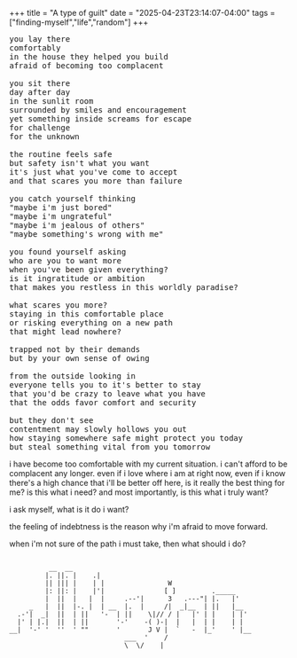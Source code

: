+++
title = "A type of guilt"
date = "2025-04-23T23:14:07-04:00"
tags = ["finding-myself","life","random"]
+++

<pre>
you lay there
comfortably
in the house they helped you build
afraid of becoming too complacent

you sit there
day after day
in the sunlit room
surrounded by smiles and encouragement
yet something inside screams for escape
for challenge
for the unknown

the routine feels safe
but safety isn't what you want
it's just what you've come to accept
and that scares you more than failure

you catch yourself thinking
"maybe i'm just bored"
"maybe i'm ungrateful" 
"maybe i'm jealous of others"
"maybe something's wrong with me"

you found yourself asking
who are you to want more
when you've been given everything?
is it ingratitude or ambition
that makes you restless in this worldly paradise?

what scares you more?
staying in this comfortable place
or risking everything on a new path
that might lead nowhere?

trapped not by their demands
but by your own sense of owing

from the outside looking in
everyone tells you to it's better to stay
that you'd be crazy to leave what you have
that the odds favor comfort and security

but they don't see
contentment may slowly hollows you out
how staying somewhere safe might protect you today
but steal something vital from you tomorrow
</pre>

i have become too comfortable with my current situation. i can't afford to be complacent any longer. even if i love where i am at right now, even if i know there's a high chance that i'll be better off here, is it really the best thing for me? is this what i need? and most importantly, is this what i truly want?

i ask myself, what is it do i want?

the feeling of indebtness is the reason why i'm afraid to move forward.

when i'm not sure of the path i must take, then what should i do?

<pre class="ending-asciiart">
<code>
          __  __                                             
         |. ||. |    .|                                      
         || ||| |    | |                W                    
         |: ||: |    |'|               [ ]         ._____    
         |  ||  |   |  |     .--'|      3   .---"| |.   |'   
     _   |  ||  |-. |  | __  |.  |     /|  _|__  | ||   |__  
  .-'|  _|  ||  | ||   '-  | ||    \|// / |   |' | |    | |' 
  |' | |.|  ||  | ||       '-'    -( )-|  |   |  | |    | |  
__|  '-' '  ''  ' ""       '       J V |  `   -  |_'    ' |__
                             ___  '    /                     
                             \  \/    |
</code>
</pre>
